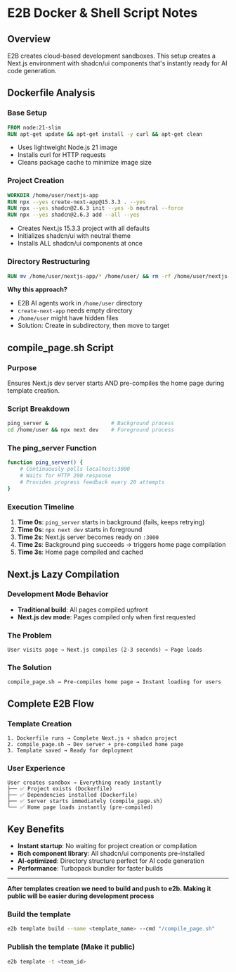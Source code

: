 # E2B Docker & Shell Script Notes

## Overview

E2B creates cloud-based development sandboxes. This setup creates a Next.js environment with shadcn/ui components that's instantly ready for AI code generation.

## Dockerfile Analysis

### Base Setup

```dockerfile
FROM node:21-slim
RUN apt-get update && apt-get install -y curl && apt-get clean
```

- Uses lightweight Node.js 21 image
- Installs curl for HTTP requests
- Cleans package cache to minimize image size

### Project Creation

```dockerfile
WORKDIR /home/user/nextjs-app
RUN npx --yes create-next-app@15.3.3 . --yes
RUN npx --yes shadcn@2.6.3 init --yes -b neutral --force
RUN npx --yes shadcn@2.6.3 add --all --yes
```

- Creates Next.js 15.3.3 project with all defaults
- Initializes shadcn/ui with neutral theme
- Installs ALL shadcn/ui components at once

### Directory Restructuring

```dockerfile
RUN mv /home/user/nextjs-app/* /home/user/ && rm -rf /home/user/nextjs-app
```

**Why this approach?**

- E2B AI agents work in `/home/user` directory
- `create-next-app` needs empty directory
- `/home/user` might have hidden files
- Solution: Create in subdirectory, then move to target

## compile_page.sh Script

### Purpose

Ensures Next.js dev server starts AND pre-compiles the home page during template creation.

### Script Breakdown

```bash
ping_server &                    # Background process
cd /home/user && npx next dev    # Foreground process
```

### The ping_server Function

```bash
function ping_server() {
    # Continuously polls localhost:3000
    # Waits for HTTP 200 response
    # Provides progress feedback every 20 attempts
}
```

### Execution Timeline

1. **Time 0s**: `ping_server` starts in background (fails, keeps retrying)
2. **Time 0s**: `npx next dev` starts in foreground
3. **Time 2s**: Next.js server becomes ready on `:3000`
4. **Time 2s**: Background ping succeeds → triggers home page compilation
5. **Time 3s**: Home page compiled and cached

## Next.js Lazy Compilation

### Development Mode Behavior

- **Traditional build**: All pages compiled upfront
- **Next.js dev mode**: Pages compiled only when first requested

### The Problem

```
User visits page → Next.js compiles (2-3 seconds) → Page loads
```

### The Solution

```
compile_page.sh → Pre-compiles home page → Instant loading for users
```

## Complete E2B Flow

### Template Creation

```
1. Dockerfile runs → Complete Next.js + shadcn project
2. compile_page.sh → Dev server + pre-compiled home page
3. Template saved → Ready for deployment
```

### User Experience

```
User creates sandbox → Everything ready instantly
├── ✅ Project exists (Dockerfile)
├── ✅ Dependencies installed (Dockerfile)
├── ✅ Server starts immediately (compile_page.sh)
└── ✅ Home page loads instantly (pre-compiled)
```

## Key Benefits

- **Instant startup**: No waiting for project creation or compilation
- **Rich component library**: All shadcn/ui components pre-installed
- **AI-optimized**: Directory structure perfect for AI code generation
- **Performance**: Turbopack bundler for faster builds

---

**After templates creation we need to build and push to e2b. Making it public will be easier during development process**

### Build the template

```bash
e2b template build --name <template_name> --cmd "/compile_page.sh"
```

### Publish the template (Make it public)

```bash
e2b template -t <team_id>
```
